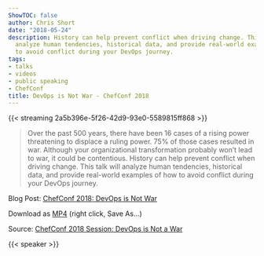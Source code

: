 ```yaml
---
ShowTOC: false
author: Chris Short
date: "2018-05-24"
description: History can help prevent conflict when driving change. This talk will
  analyze human tendencies, historical data, and provide real-world examples of how
  to avoid conflict during your DevOps journey.
tags:
- talks
- videos
- public speaking
- ChefConf
title: DevOps is Not War - ChefConf 2018
---
```


{{< streaming 2a5b396e-5f26-42d9-93e0-5589815ff868 >}}


> Over the past 500 years, there have been 16 cases of a rising power threatening to displace a ruling power. 75% of those cases resulted in war. Although your organizational transformation probably won’t lead to war, it could be contentious. History can help prevent conflict when driving change. This talk will analyze human tendencies, historical data, and provide real-world examples of how to avoid conflict during your DevOps journey.

Blog Post: [ChefConf 2018: DevOps is Not War](/chefconf-2018-devops-is-not-war/)

Download as [MP4](https://shortcdn.com/chrisshort/DevOps_is_Not_a_War-ChefConf_2018.mp4)  (right click, Save As...)

Source: [ChefConf 2018 Session: DevOps is Not a War](https://youtu.be/MDu6wL1DWY4)

{{< speaker >}}
